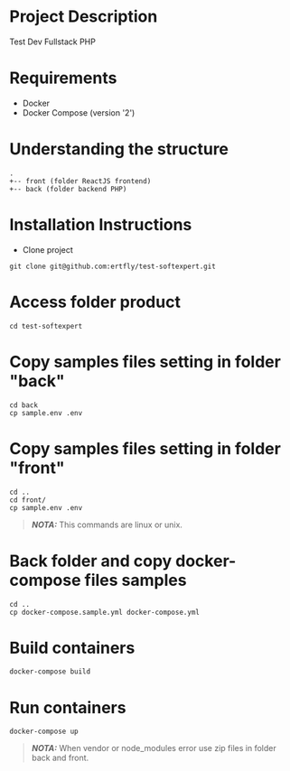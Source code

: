 # Project Description
Test Dev Fullstack PHP

# Requirements
- Docker
- Docker Compose (version '2')

# Understanding the structure
```
.
+-- front (folder ReactJS frontend)
+-- back (folder backend PHP)
```

# Installation Instructions #
- Clone project
```
git clone git@github.com:ertfly/test-softexpert.git
```

# Access folder product
```
cd test-softexpert
```

# Copy samples files setting in folder "back"
```
cd back
cp sample.env .env
```

# Copy samples files setting in folder "front"
```
cd ..
cd front/
cp sample.env .env
```

> **_NOTA:_**  This commands are linux or unix.

# Back folder and copy docker-compose files samples
```
cd ..
cp docker-compose.sample.yml docker-compose.yml
```

# Build containers
```
docker-compose build
```

# Run containers
```
docker-compose up
```

> **_NOTA:_**  When vendor or node_modules error use zip files in folder back and front.
